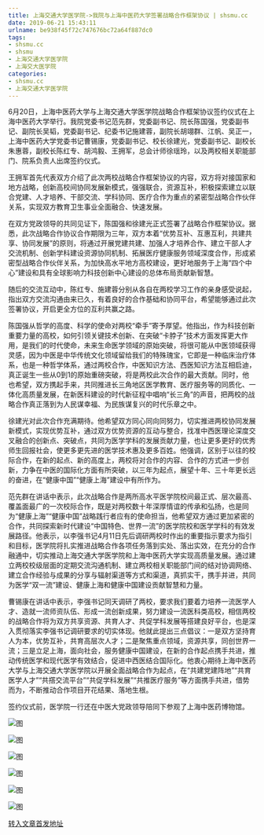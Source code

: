 ```yaml
---
title: 上海交通大学医学院->我院与上海中医药大学签署战略合作框架协议 | shsmu.cc
date: 2019-06-21 15:43:11
urlname: be938f45f72c747676bc72a64f887dc0
tags: 
- shsmu.cc
- shsmu
- 上海交通大学医学院
- 上海交大医学院
categories:
- shsmu.cc
- 上海交通大学医学院
---
```



6月20日，上海中医药大学与上海交通大学医学院战略合作框架协议签约仪式在上海中医药大学举行。我院党委书记范先群，党委副书记、院长陈国强，党委副书记、副院长吴韬，党委副书记、纪委书记施建蓉，副院长胡翊群、江帆、吴正一，上海中医药大学党委书记曹锡康，党委副书记、校长徐建光，党委副书记、副校长朱惠蓉，副校长陈红专、胡鸿毅、王拥军，总会计师徐瑶玲，以及两校相关职能部门、院系负责人出席签约仪式。

王拥军首先代表双方介绍了此次两校战略合作框架协议的内容，双方将对接国家和地方战略，创新高校间协同发展新模式，强强联合，资源互补，积极探索建立以联合党建、人才培养、干部交流、学科协同、医疗合作为重点的紧密型战略合作伙伴关系，实现双方教育卫生事业全面融合、快速发展。

在双方党政领导的共同见证下，陈国强和徐建光正式签署了战略合作框架协议。据悉，此次战略合作协议合作期限为三年，双方本着“优势互补、互惠互利，共建共享、协同发展”的原则，将通过开展党建共建、加强人才培养合作、建立干部人才交流机制、创新学科建设资源协同机制、拓展医疗健康服务领域深度合作，形成紧密型战略合作伙伴关系，为加快高水平地方高校建设，更好地服务于上海“四个中心”建设和具有全球影响力科技创新中心建设的总体布局贡献新智慧。

随后的交流互动中，陈红专、施建蓉分别从各自在两校学习工作的亲身感受说起，指出双方交流沟通由来已久，有着良好的合作基础和协同平台，希望能够通过此次签署协议，开启更全方位的互利共赢之路。

陈国强从哲学的高度、科学的使命对两校“牵手”寄予厚望。他指出，作为科技创新重要力量的高校，如何引领关键技术创新、在突破“卡脖子”技术方面发挥更大作用，是我们的时代使命，未来生命医学领域的原始突破，将很可能从中医领域获得灵感，因为中医是中华传统文化领域留给我们的特殊瑰宝，它即是一种临床治疗体系，也是一种哲学体系，通过两校合作，中医知识方法、西医知识方法互相启迪，真正诞生一些从0到1的原始重磅突破，将是两校此次合作的最大贡献。同时，他也希望，双方携起手来，共同推进长三角地区医学教育、医疗服务等的同质化、一体化高质量发展，在新医科建设的时代新征程中唱响“长三角”的声音，把两校的战略合作真正落到为人民谋幸福、为民族谋复兴的时代乐章之中。

徐建光对此次合作充满期待。他希望双方同心同向同努力，切实推进两校协同发展新模式，实现优势互补，通过双方优势资源的互动与整合，找准中西医理论深度交叉融合的创新点、突破点，共同为医学学科的发展贡献力量，也让更多更好的优秀师生回报社会，使更多更先进的医学技术惠及更多百姓。他强调，区别于以往的校际合作，在新的起点、新的高度上，两校将对合作的内容、合作的方式进一步创新，力争在中医的国际化方面有所突破，以三年为起点，展望十年、三十年更长远的奋进，在“健康中国”“健康上海”建设中有所作为。

范先群在讲话中表示，此次战略合作是两所高水平医学院校间最正式、层次最高、覆盖面最广的一次校际合作，既是对两校数十年深厚情谊的传承和弘扬，也是同为“健康上海”“健康中国”战略践行者应有的使命担当，他希望双方通过更加紧密的合作，共同探索新时代建设“中国特色、世界一流”的医学院校和医学学科的有效发展路径。他表示，以李强书记4月11日先后调研两校时作出的重要指示要求为指引和目标，医学院将扎实推进战略合作各项任务落到实处、落出实效，在充分的合作融通中，切实推动上海交通大学医学院和上海中医药大学实现高质量发展。通过建立两校校级层面的定期交流沟通机制、建立两校相关职能部门间的结对协调网络、建立合作经验与成果的分享与辐射渠道等方式和渠道，真抓实干，携手并进，共同为医学“双一流”建设、健康上海和健康中国建设贡献智慧和力量。

曹锡康在讲话中表示，李强书记同天调研了两校，要求我们要着力培养一流医学人才、造就一流师资队伍、形成一流创新成果，努力建设一流医科类高校，相信两校的战略合作将为双方共享资源、共育人才、共促学科发展等搭建良好平台，也是深入贯彻落实李强书记调研要求的切实体现。他就此提出三点倡议：一是双方坚持育人为本，优势互补，共育高层次人才；二是聚焦重点领域，资源共享，同创世界一流；三是立足上海，面向社会，服务健康中国建设，在新的合作起点携手共进，推动传统医学和现代医学有效结合，促进中西医结合国际化。他衷心期待上海中医药大学与上海交通大学医学院以开展全面战略合作为起点，在“共建党建阵地”“共育医学人才”“共撘交流平台”“共促学科发展”“共推医疗服务”等方面携手共进，借势而为，不断推动合作项目开花结果、落地生根。

签约仪式前，医学院一行还在中医大党政领导陪同下参观了上海中医药博物馆。



![图](https://www.shsmu.edu.cn/__local/B/F9/A6/161D4E4E39DE8D1D914A438727E_372F976A_E1D0.jpg)

![图](https://www.shsmu.edu.cn/__local/E/CF/9C/F25BC6C7D884DE52E5483B38A7D_D1848116_EB54.jpg)

![图](https://www.shsmu.edu.cn/__local/E/94/60/4C517AAF8DB0D40B99FE97D845C_9E8CBDB8_E89B.jpg)

![图](https://www.shsmu.edu.cn/__local/9/59/EE/24407A268495E7E36F0258F5CF5_8A7111F0_FC72.jpg)

![图](https://www.shsmu.edu.cn/__local/3/57/DB/AD59531DA82FC02247D622BFFD1_D90524BF_13893.jpg)

![图](https://www.shsmu.edu.cn/__local/C/F4/A6/F2BA433CE1594E3AD64B7BBE304_C2376AE0_1AA44.jpg)

[转入文章首发地址](https://www.shsmu.edu.cn/news/info/1002/16695.htm)